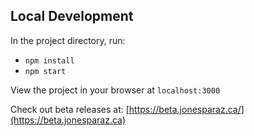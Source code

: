 ## Local Development

In the project directory, run:

- `npm install`
- `npm start`

View the project in your browser at `localhost:3000`

Check out beta releases at: [https://beta.jonesparaz.ca/](https://beta.jonesparaz.ca)
